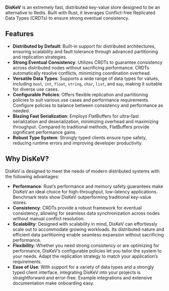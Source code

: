 **DisKeV** is an extremely fast, distributed key-value store designed to be an alternative to Redis. Built with Rust, it leverages Conflict-free Replicated Data Types (CRDTs) to ensure strong eventual consistency.

## Features

- **Distributed by Default**: Built-in support for distributed architectures, ensuring scalability and fault tolerance through advanced partitioning and replication strategies.
- **Strong Eventual Consistency**: Utilizes CRDTs to guarantee consistency across distributed nodes without sacrificing performance. CRDTs automatically resolve conflicts, minimizing coordination overhead.
- **Versatile Data Types**: Supports a wide range of data types for values, including `bool`, `int`, `float`, `string`, `char`, `list`, and `map`, making it suitable for diverse use cases.
- **Configurable Policies**: Offers flexible replication and partitioning policies to suit various use cases and performance requirements. Configure policies to balance between consistency and performance as needed.
- **Blazing Fast Serialization**: Employs FlatBuffers for ultra-fast serialization and deserialization, minimizing overhead and maximizing throughput. Compared to traditional methods, FlatBuffers provide significant performance gains.
- **Robust Type System**: Strongly typed clients ensure type safety, reducing runtime errors and improving developer productivity.

## Why DisKeV?

DisKeV is designed to meet the needs of modern distributed systems with the following advantages:
- **Performance**: Rust’s performance and memory safety guarantees make DisKeV an ideal choice for high-throughput, low-latency applications. Benchmark tests show DisKeV outperforming traditional key-value stores.
- **Consistency**: CRDTs provide a robust framework for eventual consistency, allowing for seamless data synchronization across nodes without manual conflict resolution.
- **Scalability**: Designed with scalability in mind, DisKeV can effortlessly scale out to accommodate growing workloads. Its distributed nature and efficient data partitioning enable seamless expansion without sacrificing performance.
- **Flexibility**: Whether you need strong consistency or are optimizing for performance, DisKeV’s configurable policies let you tailor the system to your needs. Adapt the replication strategy to match your application’s requirements.
- **Ease of Use**: With support for a variety of data types and a strongly typed client interface, integrating DisKeV into your projects is straightforward and error-free. Example integrations and extensive documentation make onboarding easy.
